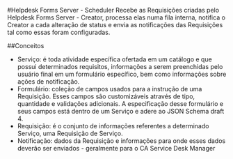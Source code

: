 #Helpdesk Forms Server - Scheduler
Recebe as Requisições criadas pelo Helpdesk Forms Server - Creator, processa elas numa fila interna, notifica o 
Creator a cada alteração de status e envia as notificações das Requisições tal como essas foram configuradas.

##Conceitos
- Serviço: é toda atividade específica ofertada em um catálogo e que possui determinados requisitos, informações a serem
preenchidas pelo usuário final em um formulário específico, bem como informações sobre ações de notificação.
- Formulário: coleção de campos usados para a instrução de uma Requisição. Esses campos são customizáveis através de 
tipo, quantidade e validações adicionais. A especificação desse formulário e seus campos está dentro de um Serviço e 
adere ao JSON Schema draft 4.
- Requisição: é o conjunto de informações referentes a determinado Serviço, uma Requisição de Serviço.
- Notificação: dados da Requisição e informações para onde esses dados deverão ser enviados - geralmente para o CA 
Service Desk Manager